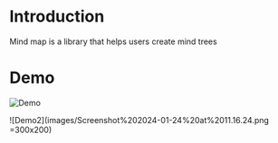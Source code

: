 # Introduction
Mind map is a library that helps users create mind trees
 
 
# Demo
![Demo](https://user-images.githubusercontent.com/49116308/235081720-70912933-4623-440b-ab0e-9fb244ba38a6.png)

![Demo2](images/Screenshot%202024-01-24%20at%2011.16.24.png =300x200)
